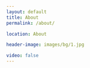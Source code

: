 ```yaml
---
layout: default
title: About
permalink: /about/

location: About

header-image: images/bg/1.jpg

video: false
---
```


